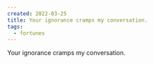```yaml
---
created: 2022-03-25
title: Your ignorance cramps my conversation.
tags:
  - fortunes
---
```


Your ignorance cramps my conversation.